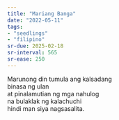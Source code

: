 ```yaml
---
title: "Mariang Banga"
date: "2022-05-11"
tags:
- "seedlings"
- "filipino"
sr-due: 2025-02-18
sr-interval: 565
sr-ease: 250
---
```


Marunong din tumula ang kalsadang  
binasa ng ulan  
at pinalamutian ng mga nahulog  
na bulaklak ng kalachuchi  
hindi man siya nagsasalita.  